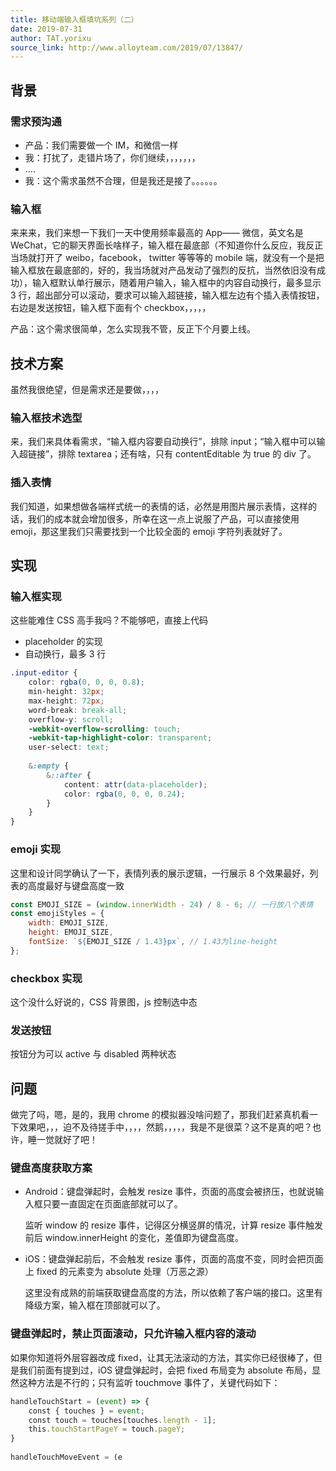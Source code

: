 ```yaml
---
title: 移动端输入框填坑系列（二）
date: 2019-07-31
author: TAT.yorixu
source_link: http://www.alloyteam.com/2019/07/13847/
---
```


<!-- {% raw %} - for jekyll -->

## 背景

### 需求预沟通

-   产品：我们需要做一个 IM，和微信一样
-   我：打扰了，走错片场了，你们继续，，，，，，，
-   ....
-   我：这个需求虽然不合理，但是我还是接了。。。。。。

### 输入框

来来来，我们来想一下我们一天中使用频率最高的 App—— 微信，英文名是 WeChat，它的聊天界面长啥样子，输入框在最底部（不知道你什么反应，我反正当场就打开了 weibo，facebook， twitter 等等等的 mobile 端，就没有一个是把输入框放在最底部的，好的，我当场就对产品发动了强烈的反抗，当然依旧没有成功），输入框默认单行展示，随着用户输入，输入框中的内容自动换行，最多显示 3 行，超出部分可以滚动，要求可以输入超链接，输入框左边有个插入表情按钮，右边是发送按钮，输入框下面有个 checkbox，，，，，

产品：这个需求很简单，怎么实现我不管，反正下个月要上线。

## 技术方案

虽然我很绝望，但是需求还是要做，，，，

### 输入框技术选型

来，我们来具体看需求，“输入框内容要自动换行”，排除 input；“输入框中可以输入超链接”，排除 textarea；还有啥，只有 contentEditable 为 true 的 div 了。

### 插入表情

我们知道，如果想做各端样式统一的表情的话，必然是用图片展示表情，这样的话，我们的成本就会增加很多，所幸在这一点上说服了产品，可以直接使用 emoji，那这里我们只需要找到一个比较全面的 emoji 字符列表就好了。

## 实现

### 输入框实现

这些能难住 CSS 高手我吗？不能够吧，直接上代码

-   placeholder 的实现
-   自动换行，最多 3 行

```css
.input-editor {
    color: rgba(0, 0, 0, 0.8);
    min-height: 32px;
    max-height: 72px;
    word-break: break-all;
    overflow-y: scroll;
    -webkit-overflow-scrolling: touch;
    -webkit-tap-highlight-color: transparent;
    user-select: text;
 
    &:empty {
        &::after {
            content: attr(data-placeholder);
            color: rgba(0, 0, 0, 0.24);
        }
    }
}
```

### emoji 实现

这里和设计同学确认了一下，表情列表的展示逻辑，一行展示 8 个效果最好，列表的高度最好与键盘高度一致

```javascript
const EMOJI_SIZE = (window.innerWidth - 24) / 8 - 6; // 一行放八个表情
const emojiStyles = {
    width: EMOJI_SIZE,
    height: EMOJI_SIZE,
    fontSize: `${EMOJI_SIZE / 1.43}px`, // 1.43为line-height
};
```

### checkbox 实现

这个没什么好说的，CSS 背景图，js 控制选中态

### 发送按钮

按钮分为可以 active 与 disabled 两种状态

## 问题

做完了吗，嗯，是的，我用 chrome 的模拟器没啥问题了，那我们赶紧真机看一下效果吧，，，迫不及待搓手中，，，，然鹅，，，，，我是不是很菜？这不是真的吧？也许，睡一觉就好了吧！

### 键盘高度获取方案

-   Android：键盘弹起时，会触发 resize 事件，页面的高度会被挤压，也就说输入框只要一直固定在页面底部就可以了。

    监听 window 的 resize 事件，记得区分横竖屏的情况，计算 resize 事件触发前后 window.innerHeight 的变化，差值即为键盘高度。
-   iOS：键盘弹起前后，不会触发 resize 事件，页面的高度不变，同时会把页面上 fixed 的元素变为 absolute 处理（万恶之源）

    这里没有成熟的前端获取键盘高度的方法，所以依赖了客户端的接口。这里有降级方案，输入框在顶部就可以了。

### 键盘弹起时，禁止页面滚动，只允许输入框内容的滚动

如果你知道将外层容器改成 fixed，让其无法滚动的方法，其实你已经很棒了，但是我们前面有提到过，iOS 键盘弹起时，会把 fixed 布局变为 absolute 布局，显然这种方法是不行的；只有监听 touchmove 事件了，关键代码如下：

```javascript
handleTouchStart = (event) => {
    const { touches } = event;
    const touch = touches[touches.length - 1];
    this.touchStartPageY = touch.pageY;
}
 
handleTouchMoveEvent = (e
```


<!-- {% endraw %} - for jekyll -->